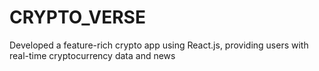# CRYPTO_VERSE
 Developed a feature-rich crypto app using React.js, providing users with real-time cryptocurrency data and news
